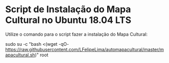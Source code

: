 # Script de Instalação do Mapa Cultural no Ubuntu 18.04 LTS 
Utilize o comando para o script fazer a instalação do Mapa Cultural:


sudo su -c "bash <(wget -qO- https://raw.githubusercontent.com/LFelipeLima/automapacultural/master/mapacultural.sh)" root
  
